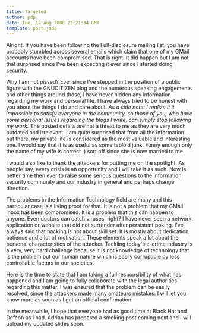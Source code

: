 ```yaml
---
title: Targeted
author: pdp
date: Tue, 12 Aug 2008 22:21:34 GMT
template: post.jade
---
```


Alright. If you have been following the Full-disclosure mailing list, you have probably stumbled across several emails which claim that one of my GMail accounts have been compromised. That is right. It did happen but I am not that surprised since I've been expecting it ever since I started doing security.

Why I am not pissed? Ever since I've stepped in the position of a public figure with the GNUCITIZEN blog and the numerous speaking engagements and other things around those, I have never hidden any information regarding my work and personal life. I have always tried to be honest with you about the things I do and care about. _As a side note: I realize it it impossible to satisfy everyone in the community, so those of you, who have some personal issues regarding the blogs I write, can simply stop following my work._ The posted details are not a threat to me as they are very much outdated and irrelevant. I am quite surprised that from all the information out there, my private life is considered as the most valuable and interesting one. I would say that it is as useful as some tabloid junk. Funny enough only the name of my wife is correct :) sort off since she is now married to me.

I would also like to thank the attackers for putting me on the spotlight. As people say, every crisis is an opportunity and I will take it as such. Now is better time then ever to raise some serious questions to the information security community and our industry in general and perhaps change direction.

The problems in the Information Technology field are many and this particular case is a living proof for that. It is not a problem that my GMail inbox has been compromised. It is a problem that this can happen to anyone. Even doctors can catch viruses, right? I have never seen a network, application or website that did not surrender after persistent poking. I've always said that hacking is not about skill set. It is mostly about dedication, patience and a lot of motivation. These elements speak a lot about the personal characteristics of the attacker. Tackling today's e-crime industry is a very, very hard challenge because it is not knowledge of technology that is the problem but our human nature which is easily corruptible by less controllable factors in our societies.

Here is the time to state that I am taking a full responsibility of what has happened and I am going to fully collaborate with the legal authorities regarding this matter. I was ensured that the problem can be easily resolved, since the attackers made many amateurs mistakes. I will let you know more as soon as I get an official confirmation.

In the meanwhile, I hope that everyone had as good time at Black Hat and Defcon as I had. Adrian has prepared a smoking post coming next and I will upload my updated slides soon.

